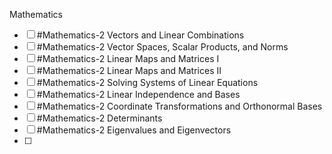 Mathematics
- [ ]  #Mathematics-2 Vectors and Linear Combinations
- [ ] #Mathematics-2 Vector Spaces, Scalar Products, and Norms
- [ ] #Mathematics-2 Linear Maps and Matrices I
- [ ] #Mathematics-2 Linear Maps and Matrices II
- [ ] #Mathematics-2 Solving Systems of Linear Equations
- [ ] #Mathematics-2 Linear Independence and Bases
- [ ] #Mathematics-2 Coordinate Transformations and Orthonormal Bases
- [ ] #Mathematics-2 Determinants
- [ ] #Mathematics-2 Eigenvalues and Eigenvectors
- [ ] 